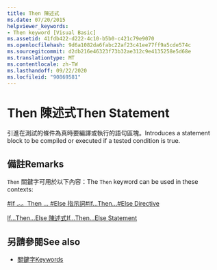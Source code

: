 ```yaml
---
title: Then 陳述式
ms.date: 07/20/2015
helpviewer_keywords:
- Then keyword [Visual Basic]
ms.assetid: 41fdb422-d222-4c10-b5b0-c421c79e9070
ms.openlocfilehash: 9d6a1082da6fabc22af23c41ee77ff9a5cde574c
ms.sourcegitcommit: d2db216e46323f73b32ae312c9e4135258e5d68e
ms.translationtype: MT
ms.contentlocale: zh-TW
ms.lasthandoff: 09/22/2020
ms.locfileid: "90869581"
---
```

# <a name="then-statement"></a><span data-ttu-id="598e6-102">Then 陳述式</span><span class="sxs-lookup"><span data-stu-id="598e6-102">Then Statement</span></span>

<span data-ttu-id="598e6-103">引進在測試的條件為真時要編譯或執行的語句區塊。</span><span class="sxs-lookup"><span data-stu-id="598e6-103">Introduces a statement block to be compiled or executed if a tested condition is true.</span></span>  
  
## <a name="remarks"></a><span data-ttu-id="598e6-104">備註</span><span class="sxs-lookup"><span data-stu-id="598e6-104">Remarks</span></span>  

 <span data-ttu-id="598e6-105">`Then` 關鍵字可用於以下內容：</span><span class="sxs-lookup"><span data-stu-id="598e6-105">The `Then` keyword can be used in these contexts:</span></span>  
  
 [<span data-ttu-id="598e6-106">#If .。。Then ... #Else 指示詞</span><span class="sxs-lookup"><span data-stu-id="598e6-106">#If...Then...#Else Directive</span></span>](../directives/if-then-else-directives.md)  
  
 [<span data-ttu-id="598e6-107">If...Then...Else 陳述式</span><span class="sxs-lookup"><span data-stu-id="598e6-107">If...Then...Else Statement</span></span>](if-then-else-statement.md)  
  
## <a name="see-also"></a><span data-ttu-id="598e6-108">另請參閱</span><span class="sxs-lookup"><span data-stu-id="598e6-108">See also</span></span>

- [<span data-ttu-id="598e6-109">關鍵字</span><span class="sxs-lookup"><span data-stu-id="598e6-109">Keywords</span></span>](../keywords/index.md)
